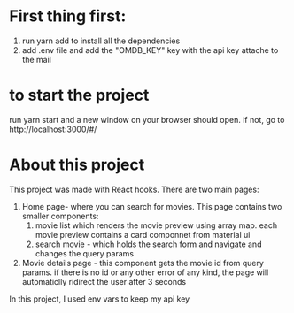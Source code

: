 # First thing first:
1. run yarn add to install all the dependencies
2. add .env file and add the "OMDB_KEY" key with the api key attache to the mail

# to start the project
run yarn start and a new window on your browser should open. if not, go to http://localhost:3000/#/

# About this project
This project was made with React hooks. There are two main pages:
1. Home page- where you can search for movies. This page contains two smaller components:
    1. movie list which renders the movie preview using array map. each movie preview contains a card componnet from material ui
    2. search movie - which holds the search form and navigate and changes the query params
2. Movie details page - this component gets the movie id from query params. if there is no id or any other error of any kind, the page will automaticlly ridirect the user after 3 seconds

In this project, I used env vars to keep my api key